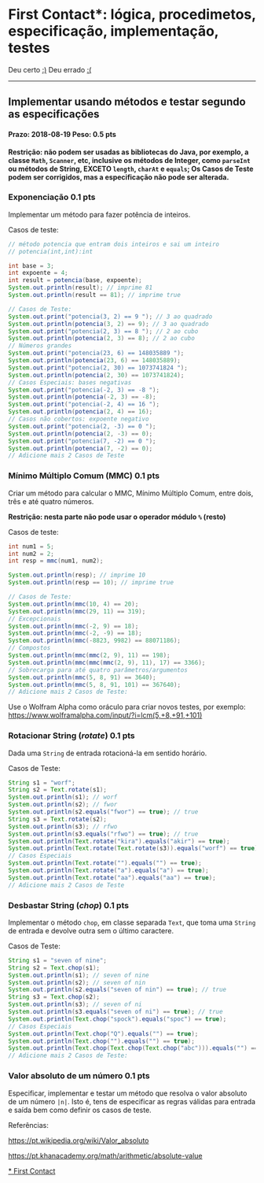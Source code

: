 First Contact*: lógica, procedimetos, especificação, implementação, testes
==========================================================================
Deu certo [:)](https://raw.githubusercontent.com/poo-2018-2/ava-00-procedimentos/master/yes.jpg)
Deu errado [:(](https://raw.githubusercontent.com/poo-2018-2/ava-00-procedimentos/master/no.jpg)

* * *

## Implementar usando métodos e testar segundo as especificações

#### Prazo: 2018-08-19 Peso: 0.5 pts

**Restrição: não podem ser usadas as bibliotecas do Java, por exemplo, a classe `Math`, `Scanner`, etc, inclusive os métodos de Integer, como `parseInt` ou métodos de String, EXCETO `length`, `charAt` e `equals`; Os Casos de Teste podem ser corrigidos, mas a especificação não pode ser alterada.**

### Exponenciação 0.1 pts

Implementar um método para fazer potência de inteiros.

Casos de teste:

```java
// método potencia que entram dois inteiros e sai um inteiro
// potencia(int,int):int

int base = 3;
int expoente = 4;
int result = potencia(base, expoente);
System.out.println(result); // imprime 81
System.out.println(result == 81); // imprime true

// Casos de Teste:
System.out.print("potencia(3, 2) == 9 "); // 3 ao quadrado
System.out.println(potencia(3, 2) == 9); // 3 ao quadrado
System.out.print("potencia(2, 3) == 8 "); // 2 ao cubo
System.out.println(potencia(2, 3) == 8); // 2 ao cubo
// Números grandes
System.out.print("potencia(23, 6) == 148035889 ");
System.out.println(potencia(23, 6) == 148035889);
System.out.print("potencia(2, 30) == 1073741824 ");
System.out.println(potencia(2, 30) == 1073741824);
// Casos Especiais: bases negativas
System.out.print("potencia(-2, 3) == -8 ");
System.out.println(potencia(-2, 3) == -8);
System.out.print("potencia(-2, 4) == 16 ");
System.out.println(potencia(2, 4) == 16);
// Casos não cobertos: expoente negativo
System.out.print("potencia(2, -3) == 0 ");
System.out.println(potencia(2, -3) == 0);
System.out.print("potencia(7, -2) == 0 ");
System.out.println(potencia(7, -2) == 0);
// Adicione mais 2 Casos de Teste
```

### Mínimo Múltiplo Comum (MMC) 0.1 pts

Criar um método para calcular o MMC, Mínimo Múltiplo Comum, entre dois, três e até quatro números.

**Restrição: nesta parte não pode usar o operador módulo `%` (resto)**

Casos de teste:

```java
int num1 = 5;
int num2 = 2;
int resp = mmc(num1, num2);

System.out.println(resp); // imprime 10
System.out.println(resp == 10); // imprime true

// Casos de Teste:
System.out.println(mmc(10, 4) == 20);
System.out.println(mmc(29, 11) == 319);
// Excepcionais
System.out.println(mmc(-2, 9) == 18);
System.out.println(mmc(-2, -9) == 18);
System.out.println(mmc(-8823, 9982) == 88071186);
// Compostos
System.out.println(mmc(mmc(2, 9), 11) == 198);
System.out.println(mmc(mmc(mmc(2, 9), 11), 17) == 3366);
// Sobrecarga para até quatro parâmetros/argumentos
System.out.println(mmc(5, 8, 91) == 3640);
System.out.println(mmc(5, 8, 91, 101) == 367640);
// Adicione mais 2 Casos de Teste:
```

Use o Wolfram Alpha como oráculo para criar novos testes, por exemplo: <https://www.wolframalpha.com/input/?i=lcm(5,+8,+91,+101)>

### Rotacionar String (_rotate_) 0.1 pts

Dada uma `String` de entrada rotacioná-la em sentido horário.

Casos de Teste:

```java
String s1 = "worf";
String s2 = Text.rotate(s1);
System.out.println(s1); // worf
System.out.println(s2); // fwor
System.out.println(s2.equals("fwor") == true); // true
String s3 = Text.rotate(s2);
System.out.println(s3); // rfwo
System.out.println(s3.equals("rfwo") == true); // true
System.out.println(Text.rotate("kira").equals("akir") == true);
System.out.println(Text.rotate(Text.rotate(s3)).equals("worf") == true);
// Casos Especiais
System.out.println(Text.rotate("").equals("") == true);
System.out.println(Text.rotate("a").equals("a") == true);
System.out.println(Text.rotate("aa").equals("aa") == true);
// Adicione mais 2 Casos de Teste
```

### Desbastar String (_chop_) 0.1 pts

Implementar o método `chop`, em classe separada `Text`, que toma uma `String` de entrada e devolve outra sem o último caractere.

Casos de Teste:

```java
String s1 = "seven of nine";
String s2 = Text.chop(s1);
System.out.println(s1); // seven of nine
System.out.println(s2); // seven of nin
System.out.println(s2.equals("seven of nin") == true); // true
String s3 = Text.chop(s2);
System.out.println(s3); // seven of ni
System.out.println(s3.equals("seven of ni") == true); // true
System.out.println(Text.chop("spock").equals("spoc") == true);
// Casos Especiais
System.out.println(Text.chop("Q").equals("") == true);
System.out.println(Text.chop("").equals("") == true);
System.out.println(Text.chop(Text.chop(Text.chop("abc"))).equals("") == true);
// Adicione mais 2 Casos de Teste:
```

### Valor absoluto de um número 0.1 pts

Especificar, implementar e testar um método que resolva o valor absoluto de um número `|n|`. Isto é, tens de especificar as regras válidas para entrada e saída bem como definir os casos de teste.

Referências:

<https://pt.wikipedia.org/wiki/Valor_absoluto>

<https://pt.khanacademy.org/math/arithmetic/absolute-value>

[* First Contact](https://www.youtube.com/watch?v=2orQxtEmtjE)
